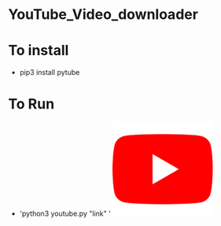 # YouTube_Video_downloader


# To install
* pip3 install pytube


# To Run 
* 'python3 youtube.py "link" '
![alt text](image.png)
